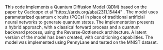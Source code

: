 This code implements a Quantum Diffusion Model (QDM) based on the paper by Cacioppo et al "https://arxiv.org/abs/2311.15444" . 
The model uses parameterized quantum circuits (PQCs) in place of traditional artificial neural networks to generate quantum states. The implementation presents a hybrid approach, with a classical forward process and a quantum backward process, using the Reverse-Bottleneck architecture. A latent version of the model has been created, with conditioning capabilities. The model was implemented using PennyLane and tested on the MNIST dataset.
